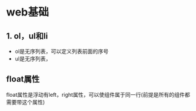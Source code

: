 # web基础

## 1. ol，ul和li

* ol是无序列表，可以定义列表前面的序号
* ul是无序列表，

## float属性

float属性是浮动有left，right属性，可以使组件属于同一行(前提是所有的组件都需要带这个属性)